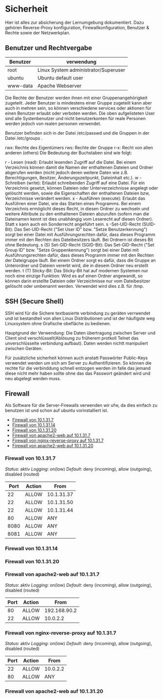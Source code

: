 # Sicherheit

Hier ist alles zur absicherung der Lernumgebung dokumentiert. Dazu gehören Reverse-Proxy konfiguration, Firewallkonfiguration, Benutzer & Rechte sowie der Netzwerkplan.


## Benutzer und Rechtvergabe

| Benutzer | verwendung|
|   ------ |------- |
| root | Linux System administrator/Superuser|
| ubuntu | Ubuntu default user|
|www-data| Apache Webserver|

Die Rechte der Benutzer werden ihnen mit einer Gruppenangehörigkeit zugeteilt. Jeder Benutzer is mindestens einer Gruppe zugeteilt kann aber auch in mehren sein, so können verschiedene services oder aktionen für einen Benutzer erlaubt oder verboten werden. 
Die oben aufgelisteten User sind alle Systenbenutzer und nicht benutzerkonten für reale Personen werden jedoch von realen personen verwendet. 

Benutzer befinden sich in der Datei /etc/passwd und die Gruppen in der Datei /etc/groups .


rwx: Rechte des Eigentümers
rws: Rechte der Gruppe
r-x: Recht von allen anderen (others)
Die Bedeutung der Buchstaben sind wie folgt:

r - Lesen (read):
Erlaubt lesenden Zugriff auf die Datei. Bei einem Verzeichnis können damit die Namen der enthaltenen Dateien und Ordner abgerufen werden (nicht jedoch deren weitere Daten wie z.B. Berechtigungen, Besitzer, Änderungszeitpunkt, Dateiinhalt etc.).
w - Schreiben (write):
Erlaubt schreibenden Zugriff auf eine Datei. Für ein Verzeichnis gesetzt, können Dateien oder Unterverzeichnisse angelegt oder gelöscht werden, sowie die Eigenschaften der enthaltenen Dateien bzw, Verzeichnisse verändert werden.
x - Ausführen (execute):
Erlaubt das Ausführen einer Datei, wie das Starten eines Programms. Bei einem Verzeichnis ermöglicht dieses Recht, in diesen Ordner zu wechseln und weitere Attribute zu den enthaltenen Dateien abzurufen (sofern man die Dateinamen kennt ist dies unabhängig vom Leserecht auf diesen Ordner). Statt x kann auch ein Sonderrecht angeführt sein.
s -Set-UID-Recht (SUID-Bit):
Das Set-UID-Recht ("Set User ID" bzw. "Setze Benutzerkennung") sorgt bei einer Datei mit Ausführungsrechten dafür, dass dieses Programm immer mit den Rechten des Dateibesitzers läuft. Bei Ordnern ist dieses Bit ohne Bedeutung.
s (S) Set-GID-Recht (SGID-Bit):
Das Set-GID-Recht ("Set Group ID" bzw. "Setze Gruppenkennung") sorgt bei einer Datei mit Ausführungsrechten dafür, dass dieses Programm immer mit den Rechten der Dateigruppe läuft. Bei einem Ordner sorgt es dafür, dass die Gruppe an Unterordner und Dateien vererbt wird, die in diesem Ordner neu erstellt werden.
t (T) Sticky-Bit:
Das Sticky-Bit hat auf modernen Systemen nur noch eine einzige Funktion: Wird es auf einen Ordner angewandt, so können darin erstellte Dateien oder Verzeichnisse nur vom Dateibesitzer gelöscht oder umbenannt werden. Verwendet wird dies z.B. für /tmp.

## SSH (Secure Shell) 
SSH wird für die Sichere textbasierte verbindung zu geräten verrwendet und ist bestandteil von allen Linux Distributionen und ist der häufigste weg Linuxsystem ohne Grafische obefläche zu bedienen.

Hauptgrund der Verwendung:
Die Daten übertragung zwischen Server und Client sind verschlüsselt(Ablösung zu früherem protkoll Telnet das unverschlüsselte verbindung aufbaut). 
Daten werden nichtt manipuliert zwischen Geräten.

Für zusätzliche sicherheit können auch anstatt Passwörter Public-Keys verwendet werden um sich am Server zu Authentifizieren.
So können die rechte für die verbinddung schnell entzogen werden im falle das jemand diese nicht mehr haben sollte ohne das das Passwort geändert wird und neu abgelegt werden muss. 



## Firewall

Als Software für die Server-Firewalls verwenden wir ufw, da dies einfach zu benutzen ist und schon auf ubuntu vorinstalliert ist.

* [Firewall von 10.1.31.7]()
* [Firewall von 10.1.31.14]()
* [Firewall von 10.1.31.20]()
* [Firewall von apache2-web auf 10.1.31.7]()
* [Firewall von nginx-reverse-proxy auf 10.1.31.7]()
* [Firewall von apache2-web auf 10.1.31.20]()

### Firewall von 10.1.31.7

*Status*: aktiv
*Logging*: on(low)
*Default*: deny (incoming), allow (outgoing), disabled (routed)

| Port | Action | From |
| ----- | ----- | ----- |
| 22 | ALLOW | 10.1.31.37 |
| 22 | ALLOW | 10.1.31.50 |
| 22 | ALLOW | 10.1.31.44 |
| 80 | ALLOW | ANY |
| 8080 | ALLOW | ANY |
| 8081 | ALLOW | ANY |

### Firewall von 10.1.31.14

### Firewall von 10.1.31.20

### Firewall von apache2-web auf 10.1.31.7

*Status*: aktiv
*Logging*: on(low)
*Default*: deny (incoming), allow (outgoing), disabled (routed)

| Port | Action | From |
| ----- | ----- | ----- |
| 80 | ALLOW | 192.168.90.2 |
| 22 | ALLOW | 10.0.2.2 |

### Firewall von nginx-reverse-proxy auf 10.1.31.7

*Status*: aktiv
*Logging*: on(low)
*Default*: deny (incoming), allow (outgoing), disabled (routed)

| Port | Action | From |
| ----- | ----- | ----- |
| 22 | ALLOW | 10.0.2.2 |
| 80 | ALLOW | ANY |

### Firewall von apache2-web auf 10.1.31.20

